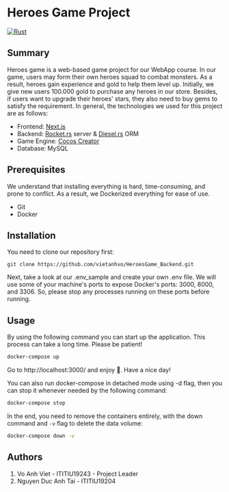 # Heroes Game Project

[![Rust](https://github.com/vietanhvo/HeroesGame_Backend/actions/workflows/rust.yml/badge.svg?branch=main)](https://github.com/vietanhvo/HeroesGame_Backend/actions/workflows/rust.yml)

## Summary

Heroes game is a web-based game project for our WebApp course. In our game, users may form their own heroes squad to combat monsters. As a result, heroes gain experience and gold to help them level up. Initially, we give new users 100.000 gold to purchase any heroes in our store. Besides, if users want to upgrade their heroes' stars, they also need to buy gems to satisfy the requirement. In general, the technologies we used for this project are as follows:
* Frontend: [Next.js](https://nextjs.org/)
* Backend: [Rocket.rs](https://rocket.rs/) server & [Diesel.rs](https://diesel.rs/) ORM
* Game Engine: [Cocos Creator](https://www.cocos.com/en/)
* Database: MySQL 

## Prerequisites

We understand that installing everything is hard, time-consuming, and prone to conflict. As a result, we Dockerized everything for ease of use.
* Git
* Docker

## Installation

You need to clone our repository first:
```git
git clone https://github.com/vietanhvo/HeroesGame_Backend.git
```
Next, take a look at our .env_sample and create your own .env file. We will use some of your machine's ports to expose Docker's ports: 3000, 8000, and 3306. So, please stop any processes running on these ports before running.

## Usage

By using the following command you can start up the application. This process can take a long time. Please be patient!
```sh
docker-compose up
```
Go to http://localhost:3000/ and enjoy :beers:. Have a nice day!

You can also run docker-compose in detached mode using -d flag, then you can stop it whenever needed by the following command:
```sh
docker-compose stop
```
In the end, you need to remove the containers entirely, with the down command and `-v` flag to delete the data volume:
```sh
docker-compose down -v
```

## Authors
1. Vo Anh Viet - ITITIU19243 - Project Leader
2. Nguyen Duc Anh Tai - ITITIU19204
